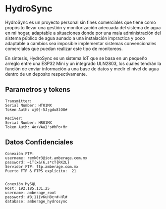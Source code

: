 # HydroSync

HydroSync es un proyecto personal sin fines comerciales que tiene como propósito llevar una gestión y monitorización adecuada del sistema de agua en mi hogar, adaptable a situaciones donde por una mala administración del sistema público de agua aunado a una instalación impractica y poco adaptable a cambios sea imposible implementar sistemas convencionales comerciales que puedan realizar este tipo de monitoreos.

En sintesis, HydroSync es un sistema IoT que se basa en un pequeño arreglo entre una ESP32 Mini y un integrado ULN2803, los cuales tendrán la función de enviar información a una base de datos y medir el nivel de agua dentro de un deposito respectivamente.

## Parametros y tokens
```
Transmitter: 
Serial Number: HT01MX
Token Auth: xj0]-5J;gdu8lO8#

Reciver: 
Serial Number: HR01MX
Token Auth: 4o+VAa}'s#hPo+Mr
```

## Datos Confidenciales
```
Conexión FTP:
username: remk0r3@iot.amberage.com.mx
password: ~iT(x&(6,s*cT{RK2L}
Servidor FTP: ftp.amberage.com.mx
Puerto FTP & FTPS explícito:  21


Conexión MySQL
Host: 192.185.131.25
username: amberage_root
password: #8;11{vKuH8c+#~Hl#
database: amberage_hydrosync
```

